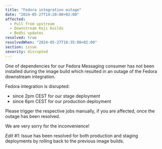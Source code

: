 ```yaml
---
title: "Fedora integration outage"
date: "2024-05-27T14:20:00+02:00"
affected:
  - Pull from upstream
  - Downstream Koji builds
  - Bodhi updates
resolved: true
resolvedWhen: "2024-05-27T18:35:00+02:00"
section: issue
severity: disrupted
---
```


One of dependencies for our Fedora Messaging consumer has not been installed
during the image build which resulted in an outage of the Fedora downstream
integration.

Fedora integration is disrupted:

- since 2pm CEST for our stage deployment
- since 6pm CEST for our production deployment

Please trigger the respective jobs manually, if you are affected, once the outage has been resolved.

We are very sorry for the inconvenience!

_Edit #1_: Issue has been resolved for both production and staging deployments
by rolling back to the previous image builds.
